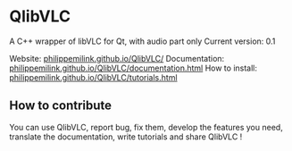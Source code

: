 QlibVLC
=======

A C++ wrapper of libVLC for Qt, with audio part only
Current version: 0.1

Website: [philippemilink.github.io/QlibVLC/](http://philippemilink.github.io/QlibVLC/)
Documentation: [philippemilink.github.io/QlibVLC/documentation.html](http://philippemilink.github.io/QlibVLC/documentation.html)
How to install: [philippemilink.github.io/QlibVLC/tutorials.html](http://philippemilink.github.io/QlibVLC/tutorials.html)


How to contribute
-----------------
You can use QlibVLC, report bug, fix them, develop the features you need, translate the documentation, write tutorials and share QlibVLC !

